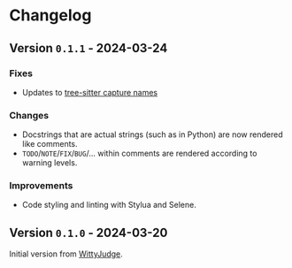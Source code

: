 # Changelog

## Version `0.1.1` - 2024-03-24

### Fixes

- Updates to [tree-sitter capture names](https://github.com/nvim-treesitter/nvim-treesitter/issues/2293#issuecomment-1900679583)

### Changes

- Docstrings that are actual strings (such as in Python) are now rendered like comments.
- `TODO`/`NOTE`/`FIX`/`BUG`/... within comments are rendered according to warning levels.

### Improvements

- Code styling and linting with Stylua and Selene.

## Version `0.1.0` - 2024-03-20

Initial version from [WittyJudge](https://github.com/WIttyJudge).
